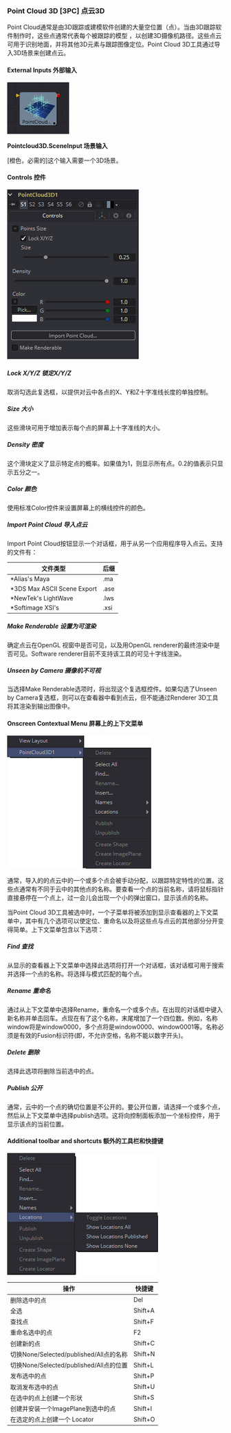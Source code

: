 ### Point Cloud 3D [3PC] 点云3D

Point Cloud通常是由3D跟踪或建模软件创建的大量空位置（点）。当由3D跟踪软件制作时，这些点通常代表每个被跟踪的模型 ，以创建3D摄像机路径。这些点云可用于识别地面，并将其他3D元素与跟踪图像定位。Point Cloud 3D工具通过导入3D场景来创建点云。

#### External Inputs 外部输入

 ![3PC_tilr](images/3PC_tilr.jpg)

**Pointcloud3D.SceneInput 场景输入** 

[橙色，必需的]这个输入需要一个3D场景。

#### Controls 控件

![3PC_Controls](images/3PC_Controls.png)

##### Lock X/Y/Z 锁定X/Y/Z

取消勾选此复选框，以提供对云中各点的X、Y和Z十字准线长度的单独控制。

##### Size 大小

这些滑块可用于增加表示每个点的屏幕上十字准线的大小。

##### Density 密度

这个滑块定义了显示特定点的概率。如果值为1，则显示所有点。0.2的值表示只显示五分之一。

##### Color 颜色

使用标准Color控件来设置屏幕上的横线控件的颜色。

##### Import Point Cloud 导入点云

Import Point Cloud按钮显示一个对话框，用于从另一个应用程序导入点云。支持的文件有：

| 文件类型                    | 后缀 |
| --------------------------- | ---- |
| *Alias's Maya               | .ma  |
| *3DS Max ASCII Scene Export | .ase |
| *NewTek's LightWave         | .lws |
| *Softimage XSI's            | .xsi |

##### Make Renderable 设置为可渲染

确定点云在OpenGL 视窗中是否可见，以及用OpenGL renderer的最终渲染中是否可见。Software renderer目前不支持该工具的可见十字线渲染。

##### Unseen by Camera 摄像机不可视

当选择Make Renderable选项时，将出现这个复选框控件。如果勾选了Unseen by Camera复选框，则可以在查看器中看到点云，但不能通过Renderer 3D工具将其渲染到输出图像中。

#### Onscreen Contextual Menu 屏幕上的上下文菜单

![3PC_OnscreenContextualMenu](images/3PC_OnscreenContextualMenu.png)

通常，导入的的点云中的一个或多个点会被手动分配，以跟踪特定特性的位置。这些点通常有不同于云中的其他点的名称。要查看一个点的当前名称，请将鼠标指针直接悬停在一个点上，过一会儿会出现一个小的弹出窗口，显示该点的名称。

当Point Cloud 3D工具被选中时，一个子菜单将被添加到显示查看器的上下文菜单中，其中有几个选项可以使定位、重命名以及将这些点与点云的其他部分分开变得简单。上下文菜单包含以下选项：

##### Find 查找

从显示的查看器上下文菜单中选择此选项将打开一个对话框，该对话框可用于搜索并选择一个点的名称。将选择与模式匹配的每个点。

##### Rename 重命名

通过从上下文菜单中选择Rename，重命名一个或多个点。在出现的对话框中键入新名称并单击回车。点现在有了这个名称，末尾增加了一个四位数。例如，名称window将是window0000，多个点将是window0000、window0001等。名称必须是有效的Fusion标识符(即，不允许空格，名称不能以数字开头)。

##### Delete 删除

选择此选项将删除当前选中的点。

##### Publish 公开

通常，云中的一个点的确切位置是不公开的。要公开位置，请选择一个或多个点，然后从上下文菜单中选择publish选项。这将向控制面板添加一个坐标控件，用于显示该点的当前位置。

#### Additional toolbar and shortcuts 额外的工具栏和快捷键

![3PC_AdditionalToolbarAndShortcuts](images/3PC_AdditionalToolbarAndShortcuts.png)

| 操作                                    | 快捷键  |
| --------------------------------------- | ------- |
| 删除选中的点                            | Del     |
| 全选                                    | Shift+A |
| 查找点                                  | Shift+F |
| 重命名选中的点                          | F2      |
| 创建新的点                              | Shift+C |
| 切换None/Selected/published/All点的名称 | Shift+N |
| 切换None/Selected/published/All点的位置 | Shift+L |
| 发布选中的点                            | Shift+P |
| 取消发布选中的点                        | Shift+U |
| 在选中的点上创建一个形状                | Shift+S |
| 创建并安装一个ImagePlane到选中的点      | Shift+I |
| 在选定的点上创建一个 Locator            | Shift+O |

